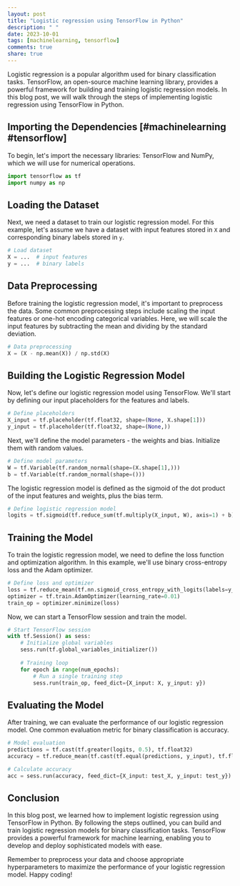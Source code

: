 ```yaml
---
layout: post
title: "Logistic regression using TensorFlow in Python"
description: " "
date: 2023-10-01
tags: [machinelearning, tensorflow]
comments: true
share: true
---
```


Logistic regression is a popular algorithm used for binary classification tasks. TensorFlow, an open-source machine learning library, provides a powerful framework for building and training logistic regression models. In this blog post, we will walk through the steps of implementing logistic regression using TensorFlow in Python.

## Importing the Dependencies [#machinelearning #tensorflow]

To begin, let's import the necessary libraries: TensorFlow and NumPy, which we will use for numerical operations.

```python
import tensorflow as tf
import numpy as np
```

## Loading the Dataset

Next, we need a dataset to train our logistic regression model. For this example, let's assume we have a dataset with input features stored in `X` and corresponding binary labels stored in `y`.

```python
# Load dataset
X = ...  # input features
y = ...  # binary labels
```

## Data Preprocessing

Before training the logistic regression model, it's important to preprocess the data. Some common preprocessing steps include scaling the input features or one-hot encoding categorical variables. Here, we will scale the input features by subtracting the mean and dividing by the standard deviation.

```python
# Data preprocessing
X = (X - np.mean(X)) / np.std(X)
```

## Building the Logistic Regression Model

Now, let's define our logistic regression model using TensorFlow. We'll start by defining our input placeholders for the features and labels.

```python
# Define placeholders
X_input = tf.placeholder(tf.float32, shape=(None, X.shape[1]))
y_input = tf.placeholder(tf.float32, shape=(None,))
```

Next, we'll define the model parameters - the weights and bias. Initialize them with random values.

```python
# Define model parameters
W = tf.Variable(tf.random_normal(shape=(X.shape[1],)))
b = tf.Variable(tf.random_normal(shape=()))
```

The logistic regression model is defined as the sigmoid of the dot product of the input features and weights, plus the bias term.

```python
# Define logistic regression model
logits = tf.sigmoid(tf.reduce_sum(tf.multiply(X_input, W), axis=1) + b)
```

## Training the Model

To train the logistic regression model, we need to define the loss function and optimization algorithm. In this example, we'll use binary cross-entropy loss and the Adam optimizer.

```python
# Define loss and optimizer
loss = tf.reduce_mean(tf.nn.sigmoid_cross_entropy_with_logits(labels=y_input, logits=logits))
optimizer = tf.train.AdamOptimizer(learning_rate=0.01)
train_op = optimizer.minimize(loss)
```

Now, we can start a TensorFlow session and train the model.

```python
# Start TensorFlow session
with tf.Session() as sess:
    # Initialize global variables
    sess.run(tf.global_variables_initializer())
    
    # Training loop
    for epoch in range(num_epochs):
        # Run a single training step
        sess.run(train_op, feed_dict={X_input: X, y_input: y})    
```

## Evaluating the Model

After training, we can evaluate the performance of our logistic regression model. One common evaluation metric for binary classification is accuracy.

```python
# Model evaluation
predictions = tf.cast(tf.greater(logits, 0.5), tf.float32)
accuracy = tf.reduce_mean(tf.cast(tf.equal(predictions, y_input), tf.float32))

# Calculate accuracy
acc = sess.run(accuracy, feed_dict={X_input: test_X, y_input: test_y})
```

## Conclusion

In this blog post, we learned how to implement logistic regression using TensorFlow in Python. By following the steps outlined, you can build and train logistic regression models for binary classification tasks. TensorFlow provides a powerful framework for machine learning, enabling you to develop and deploy sophisticated models with ease.

Remember to preprocess your data and choose appropriate hyperparameters to maximize the performance of your logistic regression model. Happy coding!